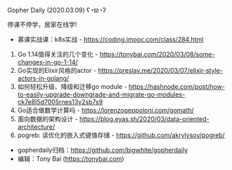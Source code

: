 Gopher Daily (2020.03.09) ʕ◔ϖ◔ʔ

停课不停学，居家在线学! 
* 慕课实战课：k8s实战 - https://coding.imooc.com/class/284.html

1. Go 1.14值得关注的几个变化 - https://tonybai.com/2020/03/08/some-changes-in-go-1-14/
2. Go实现的Elixir风格的actor - https://preslav.me/2020/03/07/elixir-style-actors-in-golang/
3. 如何轻松升级、降级和迁移go module - https://hashnode.com/post/how-to-easily-upgrade-downgrade-and-migrate-go-modules-ck7e8l5d7005rnes13y2sb7s9
4. Go适合做数学计算吗 - https://lorenzopeppoloni.com/gomath/
5. 面向数据的架构设计 - https://blog.eyas.sh/2020/03/data-oriented-architecture/
6. pogreb: 读优化的嵌入式键值存储 - https://github.com/akrylysov/pogreb/

* gopherdaily归档：https://github.com/bigwhite/gopherdaily
* 编辑：Tony Bai (https://tonybai.com)
